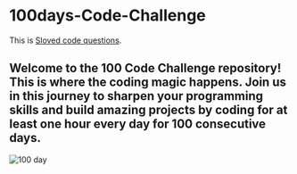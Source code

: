 # 100days-Code-Challenge
This is [Sloved code questions](https://valuable-detective-86d.notion.site/100-days-of-code-fa5c67f8062143d3abc3a6a551c920f3?pvs=4).
## Welcome to the 100 Code Challenge repository! This is where the coding magic happens. Join us in this journey to sharpen your programming skills and build amazing projects by coding for at least one hour every day for 100 consecutive days.
![100 day](https://github.com/vikki9121/100-Code-Challenge/assets/111560544/bb0b6174-62da-44cd-9fc9-5e922e7825d1)


